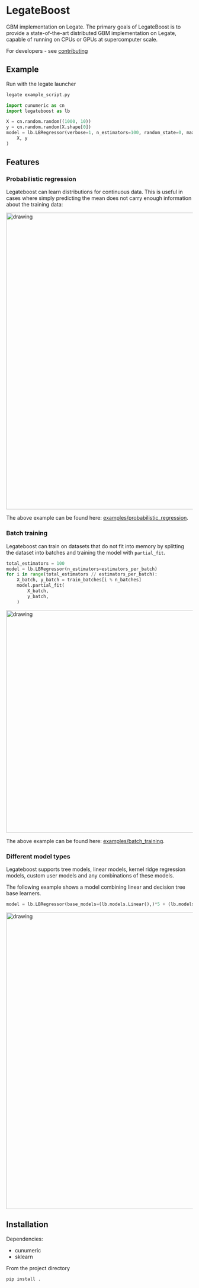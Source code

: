 # LegateBoost

GBM implementation on Legate. The primary goals of LegateBoost is to provide a state-of-the-art distributed GBM implementation on Legate, capable of running on CPUs or GPUs at supercomputer scale.


For developers - see [contributing](contributing.md)

## Example

Run with the legate launcher
```bash
legate example_script.py
```

```python
import cunumeric as cn
import legateboost as lb

X = cn.random.random((1000, 10))
y = cn.random.random(X.shape[0])
model = lb.LBRegressor(verbose=1, n_estimators=100, random_state=0, max_depth=2).fit(
    X, y
)
```

## Features

### Probabilistic regression
Legateboost can learn distributions for continuous data. This is useful in cases where simply predicting the mean does not carry enough information about the training data:

<img src="examples/probabalistic_regression/probabilistic_regression.gif" alt="drawing" width="800"/>

The above example can be found here: [examples/probabilistic_regression](examples/probabalistic_regression/README.md).

### Batch training
Legateboost can train on datasets that do not fit into memory by splitting the dataset into batches and training the model with `partial_fit`.
```python
total_estimators = 100
model = lb.LBRegressor(n_estimators=estimators_per_batch)
for i in range(total_estimators // estimators_per_batch):
    X_batch, y_batch = train_batches[i % n_batches]
    model.partial_fit(
        X_batch,
        y_batch,
    )
```

<img src="examples/batch_training/batch_training.png" alt="drawing" width="600"/>

The above example can be found here: [examples/batch_training](examples/batch_training/README.md).

### Different model types
Legateboost supports tree models, linear models, kernel ridge regression models, custom user models and any combinations of these models.

The following example shows a model combining linear and decision tree base learners.

```python
model = lb.LBRegressor(base_models=(lb.models.Linear(),)*5 + (lb.models.Tree(max_depth=1),)*15, **params).fit(X, y)
```

<img src="examples/linear_model/linear_model.png" alt="drawing" width="800"/>

## Installation

Dependencies:
- cunumeric
- sklearn

From the project directory
```
pip install .
```

